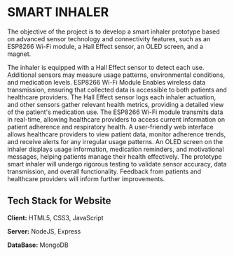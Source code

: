 
# SMART INHALER

The objective of the project is to develop a smart inhaler prototype based on advanced sensor technology and connectivity features, such as an ESP8266 Wi-Fi module, a Hall Effect sensor, an OLED screen, and a magnet.

The inhaler is equipped with a Hall Effect sensor to detect each use. Additional sensors may measure usage patterns, environmental conditions, and medication levels. ESP8266 Wi-Fi Module Enables wireless data transmission, ensuring that collected data is accessible to both patients and healthcare providers. The Hall Effect sensor logs each inhaler actuation, and other sensors gather relevant health metrics, providing a detailed view of the patient's medication use. The ESP8266 Wi-Fi module transmits data in real-time, allowing healthcare providers to access current information on patient adherence and respiratory health. A user-friendly web interface allows healthcare providers to view patient data, monitor adherence trends, and receive alerts for any irregular usage patterns. An OLED screen on the inhaler displays usage information, medication reminders, and motivational messages, helping patients manage their health effectively. The prototype smart inhaler will undergo rigorous testing to validate sensor accuracy, data transmission, and overall functionality. Feedback from patients and healthcare providers will inform further improvements.





## Tech Stack for Website

**Client:** HTML5, CSS3, JavaScript

**Server:** NodeJS, Express

**DataBase:** MongoDB

